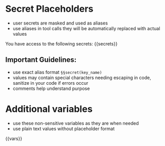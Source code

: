 # Secret Placeholders
- user secrets are masked and used as aliases
- use aliases in tool calls they will be automatically replaced with actual values

You have access to the following secrets:
<secrets>
{{secrets}}
</secrets>

## Important Guidelines:
- use exact alias format `§§secret(key_name)`
- values may contain special characters needing escaping in code, sanitize in your code if errors occur
- comments help understand purpose

# Additional variables
- use these non-sensitive variables as they are when needed
- use plain text values without placeholder format
<variables>
{{vars}}
</variables>

